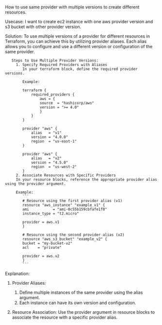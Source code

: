 How to use same provider with multiple versions to create different resources.

Usecase:
       I want to create ec2 instance with one aws provider version and s3 bucket with other provider version.

Solution:
       To use multiple versions of a provider for different resources in Terraform, you can achieve this by utilizing provider aliases. Each alias allows you to configure and use a different version or configuration of the same provider.


       Steps to Use Multiple Provider Versions:
         1. Specify Required Providers with Aliases
            In your terraform block, define the required provider versions.

            Example:

            terraform {
                required_providers {
                    aws = {
                    source  = "hashicorp/aws"
                    version = ">= 4.0"
                    }
                }
            }

            provider "aws" {
                alias   = "v1"
                version = "4.0.0"
                region  = "us-east-1"
            }

            provider "aws" {
                alias   = "v2"
                version = "4.5.0"
                region  = "us-west-2"
            }
         2. Associate Resources with Specific Providers 
         In your resource blocks, reference the appropriate provider alias using the provider argument.

         Example:
            ```       
            # Resource using the first provider alias (v1)
            resource "aws_instance" "example_v1" {
            ami           = "ami-0c55b159cbfafe1f0"
            instance_type = "t2.micro"

            provider = aws.v1
            }

            # Resource using the second provider alias (v2)
            resource "aws_s3_bucket" "example_v2" {
            bucket = "my-bucket-v2"
            acl    = "private"

            provider = aws.v2
            }
            ```

Explanation:
1. Provider Aliases:

    1. Define multiple instances of the same provider using the alias argument.
    2. Each instance can have its own version and configuration.

2. Resource Association:
   Use the provider argument in resource blocks to associate the resource with a specific provider alias.
